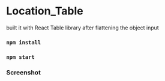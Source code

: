 # Location_Table
built it with React Table library after flattening the object input

### ```npm install```
### ```npm start```

### Screenshot
